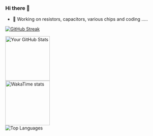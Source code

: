 ### Hi there 👋

<!--
**diverger/diverger** is a ✨ _special_ ✨ repository because its `README.md` (this file) appears on your GitHub profile.

Here are some ideas to get you started:

- 🔭 I’m currently working on ...
- 🌱 I’m currently learning ...
- 👯 I’m looking to collaborate on ...
- 🤔 I’m looking for help with ...
- 💬 Ask me about ...
- 📫 How to reach me: ...
- 😄 Pronouns: ...
- ⚡ Fun fact: ...
-->
- 🔭 Working on resistors, capacitors, various chips and coding .....


[![GitHub Streak](https://streak-stats.demolab.com?user=diverger&theme=default&hide_border=true&short_numbers=true&card_width=640&card_height=140)](https://git.io/streak-stats)

<div style="display: flex; flex-direction: row; justify-content:left; width: 100%; flex-wrap: wrap;">
    <picture>
        <source media="(prefers-color-scheme: dark)" srcset="https://github-readme-stats-private-navy.vercel.app/api?username=diverger&show_icons=true&hide=''&theme=dark&hide_border=true&include_all_commits=true&count_private=true&card_width=320" alt="Your GitHub Stats" style="margin: 0;">
        <source media="(prefers-color-scheme: light)" srcset="https://github-readme-stats-private-navy.vercel.app/api?username=diverger&show_icons=true&hide=''&theme=default&hide_border=true&include_all_commits=true&count_private=true&card_width=320" alt="Your GitHub Stats" style="margin: 0;">
        <img height="140" src="https://github-readme-stats-private-navy.vercel.app/api?username=diverger&show_icons=true&hide=''&theme=default&hide_border=true&include_all_commits=true&count_private=true&card_width=320" alt="Your GitHub Stats" style="margin: 0; min-width: 320px; flex: 1 1 320px; pointer-events: none;" />
    </picture>
    <picture>
        <img height="140" src="https://github-readme-stats-private-navy.vercel.app/api/wakatime?username=diverger&langs_count=10&display_format=percent&layout=compact&hide_border=true&card_width=640" alt="WakaTime stats" style="margin: 0; min-width: 320px; flex: 1 1 320px; pointer-events: none;" />
    </picture>
</div>

<div style="display: flex; flex-direction: row; justify-content:left; width: 100%;">
  <img height="auto" src="https://github-readme-stats-private-navy.vercel.app/api/top-langs/?username=diverger&layout=compact&hide_border=true&langs_count=10&size_weight=0.2&count_weight=0.8&hide_progress=false&card_width=640&random=3" alt="Top Languages" style="margin: 0;" />
</div>

<style>
@media (max-width: 640px) {
  img {
    width: 100%;
    max-width: 640px;
  }
}
</style>
